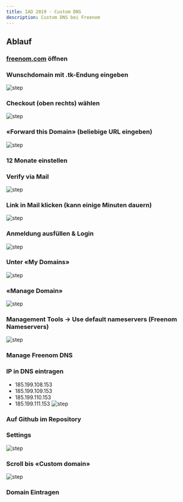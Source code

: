```yaml
---
title: IAD 2019 · Custom DNS
description: Custom DNS bei Freenom
---
```



## Ablauf
### [freenom.com](https://www.freenom.com/) öffnen

### Wunschdomain mit .tk-Endung eingeben
![step](./img/01.png)
### Checkout (oben rechts) wählen
![step](./img/02.png)

### «Forward this Domain» (beliebige URL eingeben)
![step](./img/03.png)

### 12 Monate einstellen
### Verify via Mail
![step](./img/04.png)

### Link in Mail klicken (kann einige Minuten dauern)
![step](./img/05.png)
### Anmeldung ausfüllen & Login
![step](./img/06.png)

### Unter «My Domains»
![step](./img/07.png)
### «Manage Domain»
![step](./img/08.png)

### Management Tools → Use default nameservers (Freenom Nameservers)
![step](./img/09.png)
### Manage Freenom DNS
### IP in DNS eintragen
  * 185.199.108.153
  * 185.199.109.153
  * 185.199.110.153
  * 185.199.111.153
![step](./img/10.png)

### Auf Github im Repository
### Settings
![step](./img/11.png)
### Scroll bis «Custom domain»

![step](./img/12.png)
### Domain Eintragen
